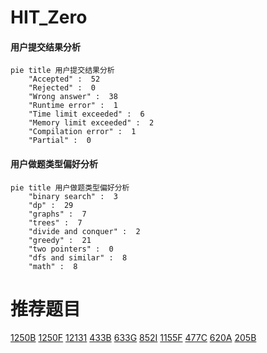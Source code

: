 # HIT_Zero

<!-- tabs:start -->



#### **用户提交结果分析**

```mermaid
pie title 用户提交结果分析
    "Accepted" :  52
    "Rejected" :  0
    "Wrong answer" :  38
    "Runtime error" :  1
    "Time limit exceeded" :  6
    "Memory limit exceeded" :  2
    "Compilation error" :  1
    "Partial" :  0
```

#### **用户做题类型偏好分析**

```mermaid
pie title 用户做题类型偏好分析
    "binary search" :  3
    "dp" :  29
    "graphs" :  7
    "trees" :  7
    "divide and conquer" :  2
    "greedy" :  21
    "two pointers" :  0
    "dfs and similar" :  8
    "math" :  8
```



<!-- tabs:end -->
# 推荐题目
[1250B](https://codeforces.com/contest/1250/problem/B)
[1250F](https://codeforces.com/contest/1250/problem/F)
[12131](https://codeforces.com/contest/1213/problem/1)
[433B](https://codeforces.com/contest/433/problem/B)
[633G](https://codeforces.com/contest/633/problem/G)
[852I](https://codeforces.com/contest/852/problem/I)
[1155F](https://codeforces.com/contest/1155/problem/F)
[477C](https://codeforces.com/contest/477/problem/C)
[620A](https://codeforces.com/contest/620/problem/A)
[205B](https://codeforces.com/contest/205/problem/B)
